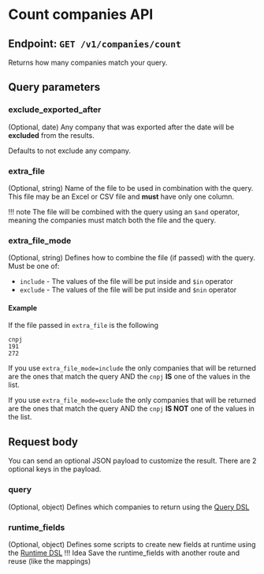 # Count companies API 

## Endpoint:  `GET /v1/companies/count`
Returns how many companies match your query.

## Query parameters

### exclude_exported_after
(Optional, date) Any company that was exported after the date will be **excluded** from the results.

Defaults to not exclude any company.

### extra_file
(Optional, string) Name of the file to be used in combination with the query. 
This file may be an Excel or CSV file and **must** have only one column.

!!! note
    The file will be combined with the query using an `$and` operator, meaning the companies must match both the file and the query.



### extra_file_mode
(Optional, string) Defines how to combine the file (if passed) with the query.
Must be one of:

- `include` - The values of the file will be put inside and `$in` operator 
- `exclude` - The values of the file will be put inside and `$nin` operator 

#### Example
If the file passed in `extra_file` is the following
```csv
cnpj
191
272
```

If you use `extra_file_mode=include` the only companies that will be returned are the ones that match the query AND the `cnpj` **IS** one of the values in the list.

If you use `extra_file_mode=exclude` the only companies that will be returned are the ones that match the query AND the `cnpj` **IS NOT**  one of the values in the list.

## Request body
You can send an optional JSON payload to customize the result. There are 2 optional keys in the payload.

### query
(Optional, object) Defines which companies to return using the [Query DSL](../dsl/query_dsl.md) 


### runtime_fields
(Optional, object) Defines some scripts to create new fields at runtime using the [Runtime DSL](../dsl/runtime_dsl.md) 
!!! Idea
    Save the runtime_fields with another route and reuse (like the mappings)
